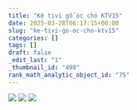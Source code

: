 ```yaml
---
title: "Kệ tivi gỗ óc chó KTV15"
date: 2025-03-28T06:17:15+00:00
slug: "ke-tivi-go-oc-cho-ktv15"
categories: []
tags: []
draft: false
_edit_last: "1"
_thumbnail_id: "498"
rank_math_analytic_object_id: "75"
---
```

![](https://romax.vn/wp-content/uploads/2025/03/ke-ti-vi-go-oc-cho-ktv15-1-1280x960.webp) ![](https://romax.vn/wp-content/uploads/2025/03/ke-ti-vi-go-oc-cho-ktv15-2-1280x960.webp) ![](https://romax.vn/wp-content/uploads/2025/03/ke-ti-vi-go-oc-cho-ktv15-3-1280x960.webp)
